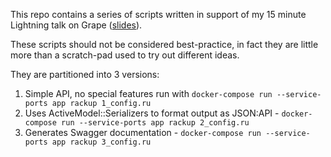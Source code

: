 This repo contains a series of scripts written in support of my 15 minute Lightning talk on Grape ([slides](https://docs.google.com/presentation/d/1aWj5tKVzxqXuX1SC7tKtFx--FeLe4gx483ygns5c9ys/edit?usp=sharing)).

These scripts should not be considered best-practice, in fact they are little more than a scratch-pad used to try out different ideas.

They are partitioned into 3 versions:

1. Simple API, no special features run with `docker-compose run --service-ports app rackup 1_config.ru`
2. Uses ActiveModel::Serializers to format output as JSON:API - `docker-compose run --service-ports app rackup 2_config.ru`
2. Generates Swagger documentation - `docker-compose run --service-ports app rackup 3_config.ru`
